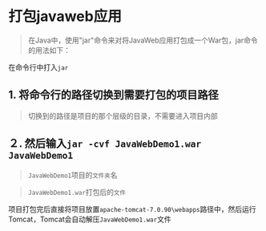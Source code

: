 # 打包javaweb应用

> 在Java中，使用"jar"命令来对将JavaWeb应用打包成一个War包，jar命令的用法如下：

在命令行中打入`jar`

## 1. 将命令行的路径切换到需要打包的项目路径
> 切换到的路径是项目的那个层级的目录，不需要进入项目内部

## ２. 然后输入`jar -cvf JavaWebDemo1.war JavaWebDemo1`
> `JavaWebDemo1`项目的`文件夹`名

> `JavaWebDemo1.war`打包后的`文件`

项目打包完后直接将项目放置`apache-tomcat-7.0.90\webapps`路径中，然后运行Tomcat，Tomcat会自动解压`JavaWebDemo1.war`文件